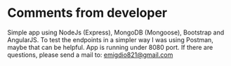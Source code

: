 # Comments from developer
Simple app using NodeJs (Express), MongoDB (Mongoose), Bootstrap and AngularJS.
To test the endpoints in a simpler way I was using Postman, maybe that can be helpful.
App is running under 8080 port.
If there are questions, please send a mail to: emigdio821@gmail.com
